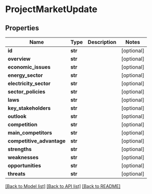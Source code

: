 # ProjectMarketUpdate

## Properties
Name | Type | Description | Notes
------------ | ------------- | ------------- | -------------
**id** | **str** |  | [optional] 
**overview** | **str** |  | [optional] 
**economic_issues** | **str** |  | [optional] 
**energy_sector** | **str** |  | [optional] 
**electricity_sector** | **str** |  | [optional] 
**sector_policies** | **str** |  | [optional] 
**laws** | **str** |  | [optional] 
**key_stakeholders** | **str** |  | [optional] 
**outlook** | **str** |  | [optional] 
**competition** | **str** |  | [optional] 
**main_competitors** | **str** |  | [optional] 
**competitive_advantage** | **str** |  | [optional] 
**strengths** | **str** |  | [optional] 
**weaknesses** | **str** |  | [optional] 
**opportunities** | **str** |  | [optional] 
**threats** | **str** |  | [optional] 

[[Back to Model list]](../README.md#documentation-for-models) [[Back to API list]](../README.md#documentation-for-api-endpoints) [[Back to README]](../README.md)


